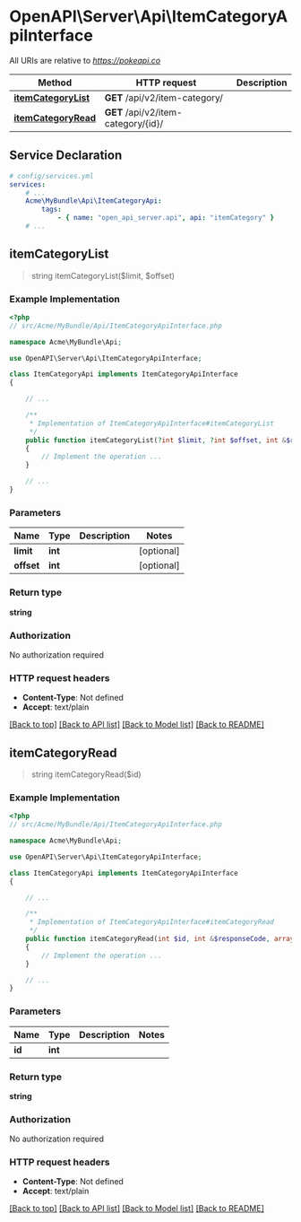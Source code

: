 # OpenAPI\Server\Api\ItemCategoryApiInterface

All URIs are relative to *https://pokeapi.co*

Method | HTTP request | Description
------------- | ------------- | -------------
[**itemCategoryList**](ItemCategoryApiInterface.md#itemCategoryList) | **GET** /api/v2/item-category/ | 
[**itemCategoryRead**](ItemCategoryApiInterface.md#itemCategoryRead) | **GET** /api/v2/item-category/{id}/ | 


## Service Declaration
```yaml
# config/services.yml
services:
    # ...
    Acme\MyBundle\Api\ItemCategoryApi:
        tags:
            - { name: "open_api_server.api", api: "itemCategory" }
    # ...
```

## **itemCategoryList**
> string itemCategoryList($limit, $offset)



### Example Implementation
```php
<?php
// src/Acme/MyBundle/Api/ItemCategoryApiInterface.php

namespace Acme\MyBundle\Api;

use OpenAPI\Server\Api\ItemCategoryApiInterface;

class ItemCategoryApi implements ItemCategoryApiInterface
{

    // ...

    /**
     * Implementation of ItemCategoryApiInterface#itemCategoryList
     */
    public function itemCategoryList(?int $limit, ?int $offset, int &$responseCode, array &$responseHeaders): array|object|null
    {
        // Implement the operation ...
    }

    // ...
}
```

### Parameters

Name | Type | Description  | Notes
------------- | ------------- | ------------- | -------------
 **limit** | **int**|  | [optional]
 **offset** | **int**|  | [optional]

### Return type

**string**

### Authorization

No authorization required

### HTTP request headers

 - **Content-Type**: Not defined
 - **Accept**: text/plain

[[Back to top]](#) [[Back to API list]](../../README.md#documentation-for-api-endpoints) [[Back to Model list]](../../README.md#documentation-for-models) [[Back to README]](../../README.md)

## **itemCategoryRead**
> string itemCategoryRead($id)



### Example Implementation
```php
<?php
// src/Acme/MyBundle/Api/ItemCategoryApiInterface.php

namespace Acme\MyBundle\Api;

use OpenAPI\Server\Api\ItemCategoryApiInterface;

class ItemCategoryApi implements ItemCategoryApiInterface
{

    // ...

    /**
     * Implementation of ItemCategoryApiInterface#itemCategoryRead
     */
    public function itemCategoryRead(int $id, int &$responseCode, array &$responseHeaders): array|object|null
    {
        // Implement the operation ...
    }

    // ...
}
```

### Parameters

Name | Type | Description  | Notes
------------- | ------------- | ------------- | -------------
 **id** | **int**|  |

### Return type

**string**

### Authorization

No authorization required

### HTTP request headers

 - **Content-Type**: Not defined
 - **Accept**: text/plain

[[Back to top]](#) [[Back to API list]](../../README.md#documentation-for-api-endpoints) [[Back to Model list]](../../README.md#documentation-for-models) [[Back to README]](../../README.md)

